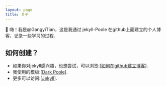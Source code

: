```yaml
---
layout: page
title: 关于
---
```


<p class="message">
  👋 嗨！我是@GangyiTian，这是我通过 jekyll-Poole 在github上面建立的个人博客，记录一些学习的过程.
</p>

## 如何创建？

- 如果你对jekyll感兴趣，也想尝试，可以浏览:[[如何在github建立博客](https://gangyitian.github.io/2021/06/13/how-to-create-blog-on-github)]. 
- 我使用的模板:[[Dark Poole](https://github.com/andrewhwanpark/dark-poole)].
- 更多可以访问:[[Jekyll](https://jekyllrb.com)].
